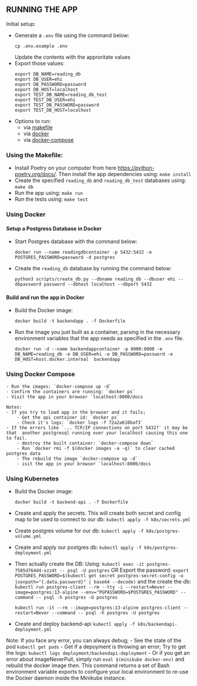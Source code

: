 ## RUNNING THE APP
Initial setup:
- Generate a `.env` file using the command below:
    ```
    cp .env.example .env
    ```
    Update the contents with the approritate values
- Export those values:
    ```
    export DB_NAME=reading_db
    export DB_USER=ehi
    export DB_PASSWORD=password 
    export DB_HOST=localhost 
    export TEST_DB_NAME=reading_db_test 
    export TEST_DB_USER=ehi 
    export TEST_DB_PASSWORD=password 
    export TEST_DB_HOST=localhost
    ```
- Options to run:
    - via [makefile](#using-the-Makefile)
    - via [docker](#using-docker)
    - via [docker-compose](#using-docker-compose)
### Using the Makefile:
- Install Poetry on your computer from here https://python-poetry.org/docs/. Then install the app dependencies using: `make install`
- Create the specified `reading_db` and `reading_db_test` databases using: `make db`
- Run the app using: `make run`
- Run the tests using: `make test`


### Using Docker
#### Setup a Postgress Database in Docker
- Start Postgres database with the command below:
    ```
    docker run --name readingdbcontainer -p 5432:5432 -e POSTGRES_PASSWORD=password -d postgres
    ```
- Create the `reading_db` database by running the command below:
    ```
    python3 scripts/create_db.py --dbname reading_db --dbuser ehi --dbpassword password --dbhost localhost --dbport 5432
    ```

#### Build and run the app in Docker
- Build the Docker image:
    ```
    docker build -t backendapp . -f Dockerfile
    ```

- Run the image you just built as a container, parsing in the necessary environment variables that the app needs as specified in the `.env` file.
    ```
    docker run -d --name backendappcontainer -p 8000:8000 -e DB_NAME=reading_db -e DB_USER=ehi -e DB_PASSWORD=password -e DB_HOST=host.docker.internal  backendapp
    ```


### Using Docker Compose
    - Run the images: `docker-compose up -d`
    - Confirm the containers are running: `docker ps`
    - Visit the app in your browser `localhost:8000/docs

    Notes: 
    - If you try to load app in the browser and it fails;
        - Get the api container id: `docker ps`
        - Check it's logs: `docker logs -f 72a2a610baf3`
    - If the errors like `... TCP/IP connections on port 5432?` it may be that  another postgresql running over your localhost causing this one to fail.
        - destroy the built container: `docker-compose down`
        - Run `docker rmi -f $(docker images -a -q)` to clear cached postgres data
        - The rebuild the image `docker-compose up -d`
        - isit the app in your browser `localhost:8000/docs


### Using Kubernetes
- Build the Docker image:
    ```
    docker build -t backend-api . -f Dockerfile
    ```
- Create and apply the secrets. This will create both secret and config map to be used to connect to our db:
    `kubectl apply -f k8s/secrets.yml`
- Create postgres volume for our db:
    `kubectl apply -f k8s/postgres-volume.yml`
- Create and apply our postgres db:
    `kubectl apply -f k8s/postgres-deployment.yml`
- Then actually create the DB:
    Using:
    `kubectl exec -it postgres-7585d764d4-xzz4t -- psql -U postgres`
    OR
    Export the password:
    `export POSTGRES_PASSWORD=$(kubectl get secret postgres-secret-config -o jsonpath="{.data.password}" | base64 --decode)`
    and the create the db:
    `kubectl run postgres-client --rm --tty -i --restart=Never --image=postgres:13-alpine --env="PGPASSWORD=$POSTGRES_PASSWORD" --command -- psql -h postgres -U postgres`

    `kubectl run -it --rm --image=postgres:13-alpine postgres-client --restart=Never --command -- psql -h postgres -U postgres`
- Create and deploy backend-api
    `kubectl apply -f k8s/backendapi-deployment.yml`

Note: If you face any error, you can always debug;
    - See the state of the pod `kubectl get pods`
    - Get if a depoyment is throwing an error;
        Try to get the logs: `kubectl logs deployment/backendapi-deployment`
    - Or if you get an error about imageNeverPull, simply run `eval $(minikube docker-env)` and rebuild the docker image then.
    This command returns a set of Bash environment variable exports to configure your local environment to re-use the Docker daemon inside the Minikube instance.
